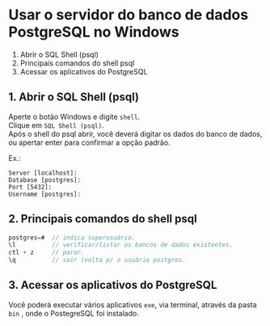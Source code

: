 # Usar o servidor do banco de dados PostgreSQL no Windows

1. Abrir o SQL Shell (psql)
2. Principais comandos do shell psql
3. Acessar os aplicativos do PostgreSQL

## 1. Abrir o SQL Shell (psql)

Aperte o botão Windows e digite `shell`.  
Clique em `SQL Shell (psql)`.  
Após o shell do psql abrir, você deverá digitar os dados do banco de dados, ou apertar enter para confirmar a opção padrão.  

Ex.:  
```
Server [localhost]:  
Database [postgres]:  
Port [5432]:  
Username [postgres]:  
```

## 2. Principais comandos do shell psql

```java
postgres=#	// indica superusuário.  
\l			// verificar/listar os bancos de dados existentes.  
ctl + z		// parar.  
\q			// sair (volta p/ o usuário postgres.  
```

## 3. Acessar os aplicativos do PostgreSQL

Você poderá executar vários aplicativos `exe`, via terminal, através da pasta `bin` , onde o PostegreSQL foi instalado.




